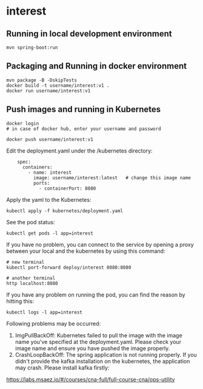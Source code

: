 # interest

## Running in local development environment

```
mvn spring-boot:run
```

## Packaging and Running in docker environment

```
mvn package -B -DskipTests
docker build -t username/interest:v1 .
docker run username/interest:v1
```

## Push images and running in Kubernetes

```
docker login 
# in case of docker hub, enter your username and password

docker push username/interest:v1
```

Edit the deployment.yaml under the /kubernetes directory:
```
    spec:
      containers:
        - name: interest
          image: username/interest:latest   # change this image name
          ports:
            - containerPort: 8080

```

Apply the yaml to the Kubernetes:
```
kubectl apply -f kubernetes/deployment.yaml
```

See the pod status:
```
kubectl get pods -l app=interest
```

If you have no problem, you can connect to the service by opening a proxy between your local and the kubernetes by using this command:
```
# new terminal
kubectl port-forward deploy/interest 8080:8080

# another terminal
http localhost:8080
```

If you have any problem on running the pod, you can find the reason by hitting this:
```
kubectl logs -l app=interest
```

Following problems may be occurred:

1. ImgPullBackOff:  Kubernetes failed to pull the image with the image name you've specified at the deployment.yaml. Please check your image name and ensure you have pushed the image properly.
1. CrashLoopBackOff: The spring application is not running properly. If you didn't provide the kafka installation on the kubernetes, the application may crash. Please install kafka firstly:

https://labs.msaez.io/#/courses/cna-full/full-course-cna/ops-utility

